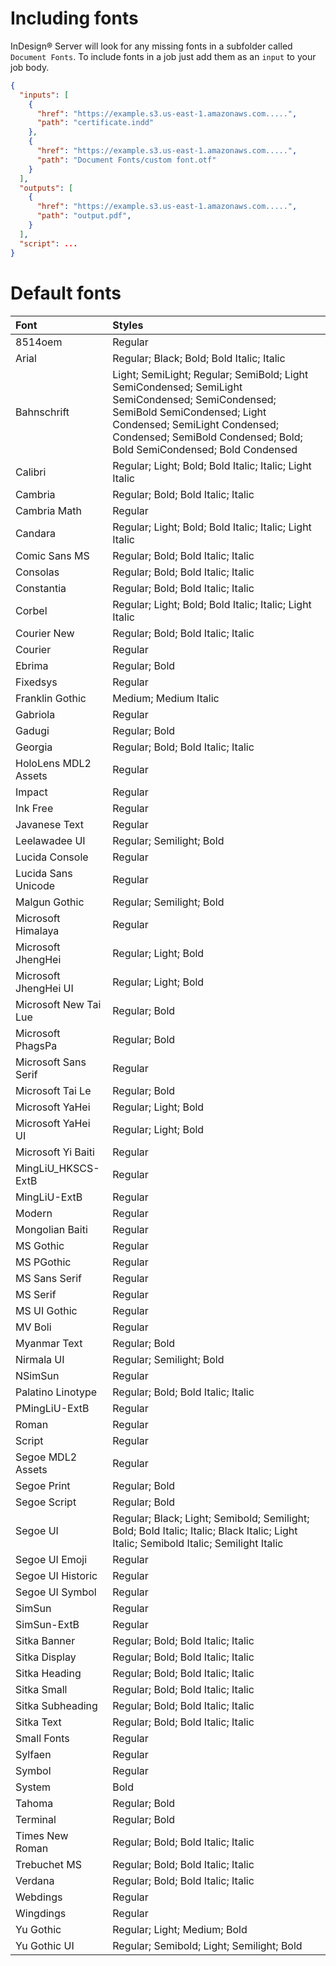 # Including fonts
InDesign® Server will look for any missing fonts in a subfolder called `Document Fonts`.  To include fonts in a job just add them as an `input` to your job body.
```json
{
  "inputs": [
    {
      "href": "https://example.s3.us-east-1.amazonaws.com.....", 
      "path": "certificate.indd"
    },
    {
      "href": "https://example.s3.us-east-1.amazonaws.com.....", 
      "path": "Document Fonts/custom font.otf"
    }
  ],
  "outputs": [
    {
      "href": "https://example.s3.us-east-1.amazonaws.com.....", 
      "path": "output.pdf",
    }
  ], 
  "script": ...
}
```

# Default fonts
| Font | Styles |
| :--- | :--- |
|8514oem|Regular|
|Arial|Regular; Black; Bold; Bold Italic; Italic|
|Bahnschrift|Light; SemiLight; Regular; SemiBold; Light SemiCondensed; SemiLight SemiCondensed; SemiCondensed; SemiBold SemiCondensed; Light Condensed; SemiLight Condensed; Condensed; SemiBold Condensed; Bold; Bold SemiCondensed; Bold Condensed|
|Calibri|Regular; Light; Bold; Bold Italic; Italic; Light Italic|
|Cambria|Regular; Bold; Bold Italic; Italic|
|Cambria Math|Regular|
|Candara|Regular; Light; Bold; Bold Italic; Italic; Light Italic|
|Comic Sans MS|Regular; Bold; Bold Italic; Italic|
|Consolas|Regular; Bold; Bold Italic; Italic|
|Constantia|Regular; Bold; Bold Italic; Italic|
|Corbel|Regular; Light; Bold; Bold Italic; Italic; Light Italic|
|Courier New|Regular; Bold; Bold Italic; Italic|
|Courier|Regular|
|Ebrima|Regular; Bold|
|Fixedsys|Regular|
|Franklin Gothic|Medium; Medium Italic|
|Gabriola|Regular|
|Gadugi|Regular; Bold|
|Georgia|Regular; Bold; Bold Italic; Italic|
|HoloLens MDL2 Assets|Regular|
|Impact|Regular| s
|Ink Free|Regular|
|Javanese Text|Regular|
|Leelawadee UI|Regular; Semilight; Bold|
|Lucida Console|Regular|
|Lucida Sans Unicode|Regular|
|Malgun Gothic|Regular; Semilight; Bold|
|Microsoft Himalaya|Regular|
|Microsoft JhengHei|Regular; Light; Bold|
|Microsoft JhengHei UI|Regular; Light; Bold|
|Microsoft New Tai Lue|Regular; Bold|
|Microsoft PhagsPa|Regular; Bold|
|Microsoft Sans Serif|Regular|
|Microsoft Tai Le|Regular; Bold|
|Microsoft YaHei|Regular; Light; Bold|
|Microsoft YaHei UI|Regular; Light; Bold|
|Microsoft Yi Baiti|Regular|
|MingLiU_HKSCS-ExtB|Regular|
|MingLiU-ExtB|Regular|
|Modern|Regular|
|Mongolian Baiti|Regular|
|MS Gothic|Regular|
|MS PGothic|Regular|
|MS Sans Serif|Regular|
|MS Serif|Regular|
|MS UI Gothic|Regular|
|MV Boli|Regular|
|Myanmar Text|Regular; Bold|
|Nirmala UI|Regular; Semilight; Bold|
|NSimSun|Regular|
|Palatino Linotype|Regular; Bold; Bold Italic; Italic|
|PMingLiU-ExtB|Regular|
|Roman|Regular|
|Script|Regular|
|Segoe MDL2 Assets|Regular|
|Segoe Print|Regular; Bold|
|Segoe Script|Regular; Bold|
|Segoe UI|Regular; Black; Light; Semibold; Semilight; Bold; Bold Italic; Italic; Black Italic; Light Italic; Semibold Italic; Semilight Italic|
|Segoe UI Emoji|Regular|
|Segoe UI Historic|Regular|
|Segoe UI Symbol|Regular|
|SimSun|Regular|
|SimSun-ExtB|Regular|
|Sitka Banner|Regular; Bold; Bold Italic; Italic| 
|Sitka Display|Regular; Bold; Bold Italic; Italic|
|Sitka Heading|Regular; Bold; Bold Italic; Italic|
|Sitka Small|Regular; Bold; Bold Italic; Italic|
|Sitka Subheading|Regular; Bold; Bold Italic; Italic|
|Sitka Text|Regular; Bold; Bold Italic; Italic|
|Small Fonts|Regular|
|Sylfaen|Regular|
|Symbol|Regular|
|System|Bold|
|Tahoma|Regular; Bold|
|Terminal|Regular; Bold|
|Times New Roman|Regular; Bold; Bold Italic; Italic|
|Trebuchet MS|Regular; Bold; Bold Italic; Italic|
|Verdana|Regular; Bold; Bold Italic; Italic|
|Webdings|Regular|
|Wingdings|Regular|
|Yu Gothic|Regular; Light; Medium; Bold|
|Yu Gothic UI|Regular; Semibold; Light; Semilight; Bold|
